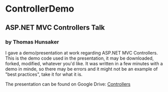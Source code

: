 # ControllerDemo
## ASP.NET MVC Controllers Talk
### by Thomas Hunsaker

I gave a demo/presentation at work regarding ASP.NET MVC Controllers. This is the demo code used in the presentation, it may be downloaded, forked, modified, whatever you'd like. It was written in a few minutes with a demo in minde, so there may be errors and it might not be an example of "best practices", take it for what it is.

The presentation can be found on Google Drive: [Controllers](https://docs.google.com/presentation/d/1FsLZJQxCZi-BeqRw_BlxW9LJU_dlqgGF5iQ8qotkXYM/edit)